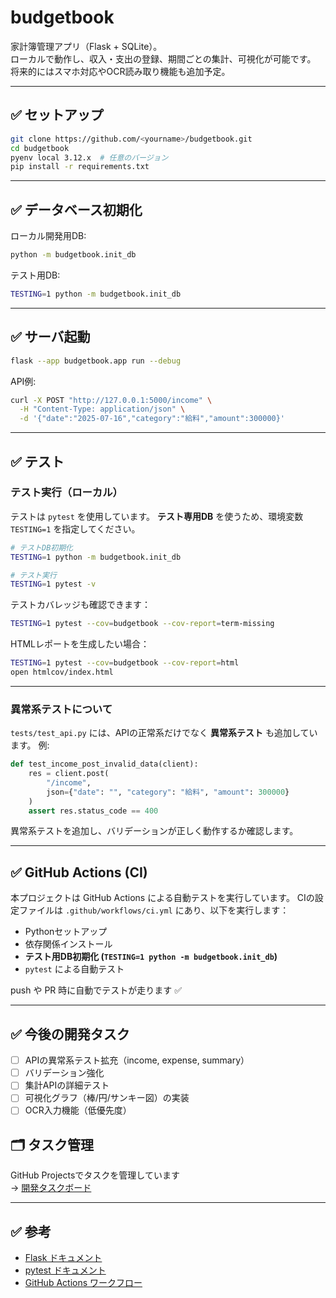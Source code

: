 # budgetbook

家計簿管理アプリ（Flask + SQLite）。  
ローカルで動作し、収入・支出の登録、期間ごとの集計、可視化が可能です。  
将来的にはスマホ対応やOCR読み取り機能も追加予定。

---

## ✅ セットアップ

```bash
git clone https://github.com/<yourname>/budgetbook.git
cd budgetbook
pyenv local 3.12.x  # 任意のバージョン
pip install -r requirements.txt
````

---

## ✅ データベース初期化

ローカル開発用DB:

```bash
python -m budgetbook.init_db
```

テスト用DB:

```bash
TESTING=1 python -m budgetbook.init_db
```

---

## ✅ サーバ起動

```bash
flask --app budgetbook.app run --debug
```

API例:

```bash
curl -X POST "http://127.0.0.1:5000/income" \
  -H "Content-Type: application/json" \
  -d '{"date":"2025-07-16","category":"給料","amount":300000}'
```

---

## ✅ テスト

### テスト実行（ローカル）

テストは `pytest` を使用しています。
**テスト専用DB** を使うため、環境変数 `TESTING=1` を指定してください。

```bash
# テストDB初期化
TESTING=1 python -m budgetbook.init_db

# テスト実行
TESTING=1 pytest -v
```

テストカバレッジも確認できます：

```bash
TESTING=1 pytest --cov=budgetbook --cov-report=term-missing
```

HTMLレポートを生成したい場合：

```bash
TESTING=1 pytest --cov=budgetbook --cov-report=html
open htmlcov/index.html
```

---

### 異常系テストについて

`tests/test_api.py` には、APIの正常系だけでなく **異常系テスト** も追加しています。
例:

```python
def test_income_post_invalid_data(client):
    res = client.post(
        "/income",
        json={"date": "", "category": "給料", "amount": 300000}
    )
    assert res.status_code == 400
```

異常系テストを追加し、バリデーションが正しく動作するか確認します。

---

## ✅ GitHub Actions (CI)

本プロジェクトは GitHub Actions による自動テストを実行しています。
CIの設定ファイルは `.github/workflows/ci.yml` にあり、以下を実行します：

* Pythonセットアップ
* 依存関係インストール
* **テスト用DB初期化 (`TESTING=1 python -m budgetbook.init_db`)**
* `pytest` による自動テスト

push や PR 時に自動でテストが走ります ✅

---

## ✅ 今後の開発タスク

* [ ] APIの異常系テスト拡充（income, expense, summary）
* [ ] バリデーション強化
* [ ] 集計APIの詳細テスト
* [ ] 可視化グラフ（棒/円/サンキー図）の実装
* [ ] OCR入力機能（低優先度）

## 🗂 タスク管理
GitHub Projectsでタスクを管理しています  
→ [開発タスクボード](https://github.com/users/tknhm/projects/2)

---

## ✅ 参考

* [Flask ドキュメント](https://flask.palletsprojects.com/)
* [pytest ドキュメント](https://docs.pytest.org/)
* [GitHub Actions ワークフロー](https://docs.github.com/ja/actions)

```
